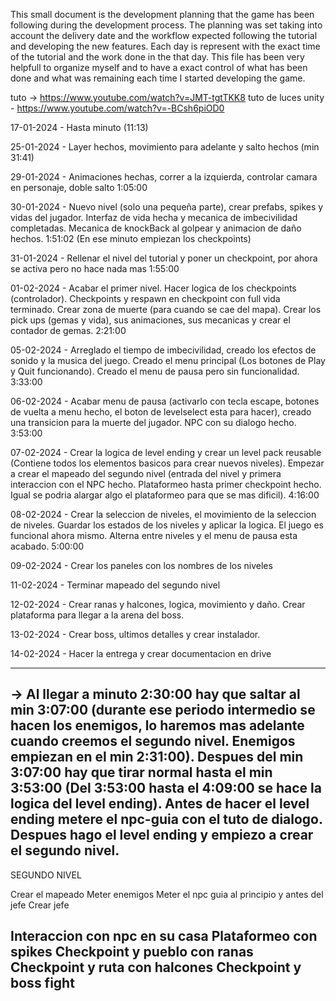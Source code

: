 This small document is the development planning that the game has been following during the development process. The planning was set taking into account the delivery date and the workflow expected following the tutorial and developing the new features. Each day is represent with the exact time of the tutorial and the work done in the that day. This file has been very helpfull to organize myself and to have a exact control of what has been done and what was remaining each time I started developing the game.

tuto -> https://www.youtube.com/watch?v=JMT-tgtTKK8
tuto de luces unity - https://www.youtube.com/watch?v=-BCsh6piOD0

17-01-2024 - Hasta minuto (11:13)

25-01-2024 - Layer hechos, movimiento para adelante y salto hechos (min 31:41)

29-01-2024 - Animaciones hechas, correr a la izquierda, controlar camara en personaje, doble salto 1:05:00

30-01-2024 - Nuevo nivel (solo una pequeña parte), crear prefabs, spikes y vidas del jugador. Interfaz de vida hecha 
y mecanica de imbecivilidad completadas. Mecanica de knockBack al golpear y animacion de daño hechos. 1:51:02
(En ese minuto empiezan los checkpoints)

31-01-2024 - Rellenar el nivel del tutorial y poner un checkpoint, por ahora se activa pero no hace nada mas 1:55:00

01-02-2024 - Acabar el primer nivel. Hacer logica de los checkpoints (controlador). Checkpoints y respawn en checkpoint
con full vida terminado. Crear zona de muerte (para cuando se cae del mapa). Crear los pick ups (gemas y vida), 
sus animaciones, sus mecanicas y crear el contador de gemas. 2:21:00

05-02-2024 - Arreglado el tiempo de imbecivilidad, creado los efectos de sonido y la musica del juego. Creado el menu
principal (Los botones de Play y Quit funcionando). Creado el menu de pausa pero sin funcionalidad. 3:33:00

06-02-2024 - Acabar menu de pausa (activarlo con tecla escape, botones de vuelta a menu hecho, el boton de levelselect esta para hacer),
creado una transicion para la muerte del jugador. NPC con su dialogo hecho. 3:53:00

07-02-2024 - Crear la logica de level ending y crear un level pack reusable (Contiene todos los elementos basicos para crear nuevos
niveles). Empezar a crear el mapeado del segundo nivel (entrada del nivel y primera interaccion con el NPC hecho. Plataformeo hasta 
primer checkpoint hecho. Igual se podria alargar algo el plataformeo para que se mas dificil). 4:16:00

08-02-2024 - Crear la seleccion de niveles, el movimiento de la seleccion de niveles. Guardar los estados de los niveles y aplicar
la logica. El juego es funcional ahora mismo. Alterna entre niveles y el menu de pausa esta acabado. 5:00:00

09-02-2024 - Crear los paneles con los nombres de los niveles

11-02-2024 - Terminar mapeado del segundo nivel

12-02-2024 - Crear ranas y halcones, logica, movimiento y daño. Crear plataforma para llegar a la arena del boss.

13-02-2024 - Crear boss, ultimos detalles y crear instalador.

14-02-2024 - Hacer la entrega y crear documentacion en drive

--------------------------------------------------------------------------------------------------------------------
-> Al llegar a minuto 2:30:00 hay que saltar al min 3:07:00 (durante ese periodo intermedio se hacen los enemigos, 
lo haremos mas adelante cuando creemos el segundo nivel. Enemigos empiezan en el min 2:31:00). Despues del min
3:07:00 hay que tirar normal hasta el min 3:53:00 (Del 3:53:00 hasta el 4:09:00 se hace la logica del level ending).
Antes de hacer el level ending metere el npc-guia con el tuto de dialogo. Despues hago el level ending y empiezo a
crear el segundo nivel. 
-------------------------------------------------------------------------------------------------------------------- 
SEGUNDO NIVEL

Crear el mapeado
Meter enemigos
Meter el npc guia al principio y antes del jefe
Crear jefe

Interaccion con npc en su casa
Plataformeo con spikes 
Checkpoint y pueblo con ranas
Checkpoint y ruta con halcones
Checkpoint y boss fight
--------------------------------------------------------------------------------------------------------------------
